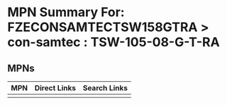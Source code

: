 



# MPN Summary For: FZECONSAMTECTSW158GTRA > con-samtec : TSW-105-08-G-T-RA

## MPNs
  

|MPN|Direct Links|Search Links|
| :--- | :--- | :--- |
||||
